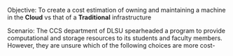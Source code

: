 Objective: To create a cost estimation of owning and maintaining a machine in the **Cloud** vs that of a **Traditional** infrastructure

Scenario:
The CCS department of DLSU spearheaded a program to provide computational and storage resources to its students and faculty members. However, they are unsure which of the following choices are more cost-